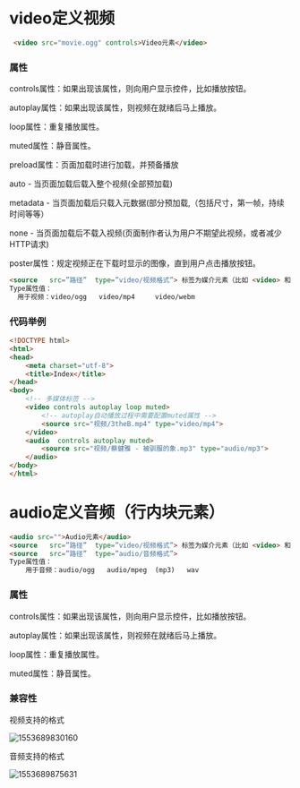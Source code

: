 # video定义视频

```html
 <video src="movie.ogg" controls>Video元素</video> 
```

### 属性

  controls属性：如果出现该属性，则向用户显示控件，比如播放按钮。

  autoplay属性：如果出现该属性，则视频在就绪后马上播放。

  loop属性：重复播放属性。

  muted属性：静音属性。

  preload属性：页面加载时进行加载，并预备播放

  auto - 当页面加载后载入整个视频(全部预加载)

  metadata - 当页面加载后只载入元数据(部分预加载,（包括尺寸，第一帧，持续时间等等）

  none - 当页面加载后不载入视频(页面制作者认为用户不期望此视频，或者减少HTTP请求)

  poster属性：规定视频正在下载时显示的图像，直到用户点击播放按钮。

```html
<source   src=”路径”  type=”video/视频格式”> 标签为媒介元素（比如 <video> 和 <audio>）定义媒介资源。
Type属性值：
  用于视频：video/ogg   video/mp4     video/webm
```

### 代码举例



```html
<!DOCTYPE html>
<html>
<head>
	<meta charset="utf-8">
	<title>Index</title>
</head>
<body>
	<!-- 多媒体标签 -->
	<video controls autoplay loop muted>
		<!-- autoplay自动播放过程中需要配置muted属性 -->
		<source src="视频/3theB.mp4" type="video/mp4">
	</video>
	<audio  controls autoplay muted>
		<source src="视频/蔡健雅 - 被驯服的象.mp3" type="audio/mp3">
	</audio>
</body>
</html>
```

# audio定义音频（行内块元素）

```html
<audio src="">Audio元素</audio>
<source   src=”路径”  type=”video/视频格式”> 标签为媒介元素（比如 <video> 和 <audio>）定义媒介资源。
<source   src=”路径”  type=”audio/音频格式”>
Type属性值：
	用于音频：audio/ogg   audio/mpeg  (mp3)   wav
```

### 属性

  controls属性：如果出现该属性，则向用户显示控件，比如播放按钮。

  autoplay属性：如果出现该属性，则视频在就绪后马上播放。

  loop属性：重复播放属性。

  muted属性：静音属性。

### 兼容性

视频支持的格式 

![1553689830160](C:\Users\ADMINI~1\AppData\Local\Temp\1553689830160.png)

音频支持的格式

![1553689875631](C:\Users\ADMINI~1\AppData\Local\Temp\1553689875631.png)

